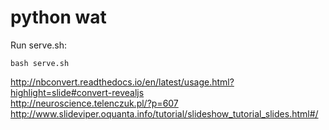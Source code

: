 # python wat

Run serve.sh:
```
bash serve.sh
```

http://nbconvert.readthedocs.io/en/latest/usage.html?highlight=slide#convert-revealjs  
http://neuroscience.telenczuk.pl/?p=607  
http://www.slideviper.oquanta.info/tutorial/slideshow_tutorial_slides.html#/
